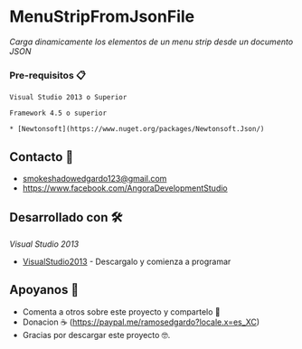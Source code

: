 # MenuStripFromJsonFile
_Carga dinamicamente los elementos de un menu strip desde un documento JSON_

### Pre-requisitos 📋
```
Visual Studio 2013 o Superior
```
```
Framework 4.5 o superior
```
```
* [Newtonsoft](https://www.nuget.org/packages/Newtonsoft.Json/)
```

## Contacto 📌

* smokeshadowedgardo123@gmail.com
* https://www.facebook.com/AngoraDevelopmentStudio

## Desarrollado con 🛠️
_Visual Studio 2013_

* [VisualStudio2013](https://visualstudio.microsoft.com/es/vs/older-downloads/) - Descargalo y comienza a programar

## Apoyanos 🎁

* Comenta a otros sobre este proyecto y compartelo 📢
* Donacion ☕ (https://paypal.me/ramosedgardo?locale.x=es_XC)
* Gracias por descargar este proyecto 🤓.

